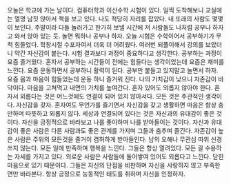 
오눌은 학교에 가는 날이다. 컴퓨터학과 이산수학 시험이 있다.
일찍 도착해보니 교실에는 열명 남짓 앉아서 책을 보고 있다.
나도 적당히 자리를 잡았다. 내 또래의 사람도 몇몇이 보인다.
주말이라 다들 놀러가고 한가히 보낼 시간에 저 사람들도 나처럼 
공부나 하자고 와서 앉아 있는 듯. 놀면 뭐하나 공부나 하자.
오늘 시험은 수학이어서 공부하기가 무척 힘들었다. 학창시절 수포자여서 더욱 더
어려웠다. 여러번 되풀이해서 강의를 보았더니 약간 자신감이 붙는다.
시험 결과보다 과정이 중요하다고 생각한다. 공부하는 과정이 요즘 즐거웠다.
혼자서 공부하는 시간들이 전에는 힘들다는 생각이었는데 요즘은 재미를 느낀다.
요즘 운동하면서 공부하니 활력이 된다. 공부만 붙들고 있지말고 놀면서 하자.
요즘 몸과 마음이 힘들었는데 운동 하니 즐거워 진다. 
나의 가치감이 낮으니 자존감이 바닥이다. 마음을 고쳐먹고 내면의 가치를 높여간다.
혼자 있어도 외롭지 않아야 한다. 혼자서 외롭다는 것은 어느것에도 연결이 되어 있지 
않아서다. 모든 것은 주관적인 생각이다. 자신감을 갖자.
혼자여도 무언가를 즐기면서 자신감을 갖고 생활하면
마음은 항상 충만하며 따뜻하고 외롭지 않다.
세상과 연결되어 있다는 것은 자신과의 유대감이 좋은 것이다. 
자신을 긍정적으로 바라보고 나를 좋아하며 나를 받아들이는 것이다.
자신과 유대감이 좋은 사람은 다른 사람과도 좋은 관계를 가지며 그들과 춤추며 즐긴다.
자존감이 높은 사람은 주위의 모든것을 즐거이 겸허하게 받아들인다.
남의 오해나 무관심 따위 신경 쓰지 않는다. 
모든 일에 만족하며 행복을 느낀다. 
그들은 항상 열려있다. 모든 걸 수용하는 자세를 가지고 있다. 
외로운 사람은 사람들에 둘어쌓여 있어도 외롭다고 느낀다.
닫힌 마음으로 있기 때문이다. 그들은 자신의 단점을 비판하며 자신을 사랑하지 않고
부족한 면만 바라본다. 항상 긍정으로 능동적인 태도를 취하며 자신을 인정하자.

